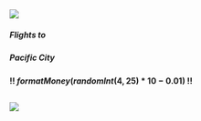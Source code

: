 ## ![](IconParksCategory)
##### Flights to
##### Pacific City
#### !! $formatMoney(randomInt(4,25)*10-0.01)$ !!
## ![](IconParksCategory)


